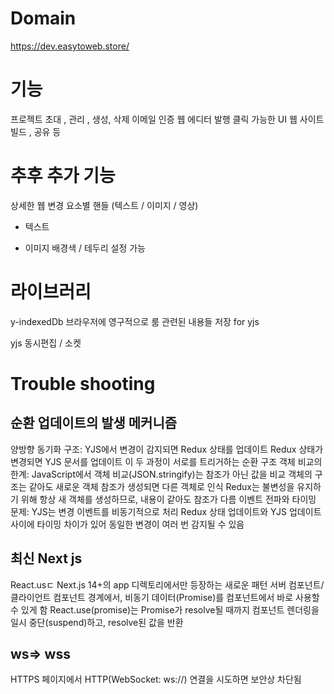 
# Domain


https://dev.easytoweb.store/

# 기능 

프로젝트 초대 , 관리 , 생성, 삭제 
이메일 인증
웹 에디터 
발행
클릭 가능한 UI 
웹 사이트 빌드 , 공유 등 

# 추후 추가 기능 
상세한 웹 변경 
요소별 핸들 (텍스트 / 이미지 / 영상)

- 텍스트

- 이미지
배경색 / 테두리 설정 가능 


# 라이브러리 

y-indexedDb
브라우저에 영구적으로 룸 관련된 내용들 저장 
for yjs 

yjs 동시편집 / 소켓 



# Trouble shooting

## 순환 업데이트의 발생 메커니즘
양방향 동기화 구조:
YJS에서 변경이 감지되면 Redux 상태를 업데이트
Redux 상태가 변경되면 YJS 문서를 업데이트
이 두 과정이 서로를 트리거하는 순환 구조
객체 비교의 한계:
JavaScript에서 객체 비교(JSON.stringify)는 참조가 아닌 값을 비교
객체의 구조는 같아도 새로운 객체 참조가 생성되면 다른 객체로 인식
Redux는 불변성을 유지하기 위해 항상 새 객체를 생성하므로, 내용이 같아도 참조가 다름
이벤트 전파와 타이밍 문제:
YJS는 변경 이벤트를 비동기적으로 처리
Redux 상태 업데이트와 YJS 업데이트 사이에 타이밍 차이가 있어 동일한 변경이 여러 번 감지될 수 있음


## 최신 Next js 
React.usㄷ
Next.js 14+의 app 디렉토리에서만 등장하는 새로운 패턴
서버 컴포넌트/클라이언트 컴포넌트 경계에서,
비동기 데이터(Promise)를 컴포넌트에서 바로 사용할 수 있게 함 
React.use(promise)는 Promise가 resolve될 때까지 컴포넌트 렌더링을 일시 중단(suspend)하고,
resolve된 값을 반환


## ws=> wss 
 HTTPS 페이지에서 HTTP(WebSocket: ws://) 연결을 시도하면 보안상 차단됨
